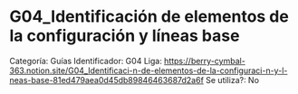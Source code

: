 # G04_Identificación de elementos de la configuración y líneas base

Categoría: Guías
Identificador: G04
Liga: https://berry-cymbal-363.notion.site/G04_Identificaci-n-de-elementos-de-la-configuraci-n-y-l-neas-base-81ed479aea0d45db89846463687d2a6f
Se utiliza?: No